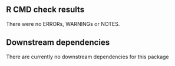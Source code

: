 ## R CMD check results
There were no ERRORs, WARNINGs or NOTES.


## Downstream dependencies
There are currently no downstream dependencies for this package
